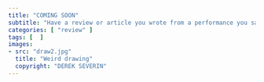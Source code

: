 ```yaml
---
title: "COMING SOON"
subtitle: "Have a review or article you wrote from a performance you saw? Email us and have it featured here!"
categories: [ "review" ]
tags: [  ]
images:
- src: "draw2.jpg"
  title: "Weird drawing"
  copyright: "DEREK SEVERIN"
---
```

